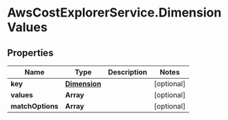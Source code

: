 # AwsCostExplorerService.DimensionValues

## Properties

Name | Type | Description | Notes
------------ | ------------- | ------------- | -------------
**key** | [**Dimension**](Dimension.md) |  | [optional] 
**values** | **Array** |  | [optional] 
**matchOptions** | **Array** |  | [optional] 


